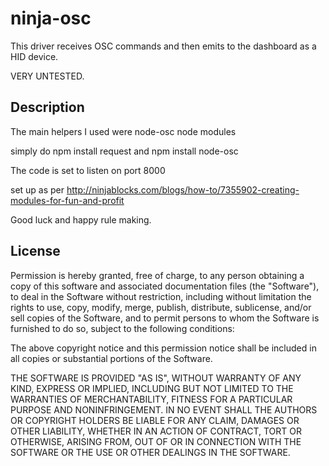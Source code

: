 ninja-osc=========This driver receives OSC commands and then emits to the dashboard as a HID device. 
VERY UNTESTED.## Description



The main helpers I used were node-osc node modules 

simply do npm install request and npm install node-osc

 
The code is set to listen on port 8000 


set up as per http://ninjablocks.com/blogs/how-to/7355902-creating-modules-for-fun-and-profit 


Good luck and happy rule making.
## LicensePermission is hereby granted, free of charge, to any person obtaining a copy of this software and associated documentation files (the "Software"), to deal in the Software without restriction, including without limitation the rights to use, copy, modify, merge, publish, distribute, sublicense, and/or sell copies of the Software, and to permit persons to whom the Software is furnished to do so, subject to the following conditions:The above copyright notice and this permission notice shall be included in all copies or substantial portions of the Software.THE SOFTWARE IS PROVIDED "AS IS", WITHOUT WARRANTY OF ANY KIND, EXPRESS OR IMPLIED, INCLUDING BUT NOT LIMITED TO THE WARRANTIES OF MERCHANTABILITY, FITNESS FOR A PARTICULAR PURPOSE AND NONINFRINGEMENT. IN NO EVENT SHALL THE AUTHORS OR COPYRIGHT HOLDERS BE LIABLE FOR ANY CLAIM, DAMAGES OR OTHER LIABILITY, WHETHER IN AN ACTION OF CONTRACT, TORT OR OTHERWISE, ARISING FROM, OUT OF OR IN CONNECTION WITH THE SOFTWARE OR THE USE OR OTHER DEALINGS IN THE SOFTWARE.







